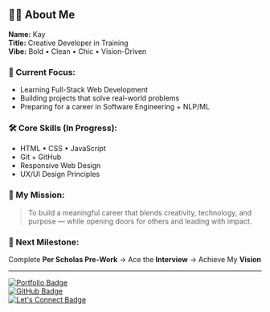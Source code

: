 ## 👩‍💻 About Me

**Name:** Kay  
**Title:** Creative Developer in Training  
**Vibe:** Bold • Clean • Chic • Vision-Driven  

### 💼 Current Focus:
- Learning Full-Stack Web Development  
- Building projects that solve real-world problems  
- Preparing for a career in Software Engineering + NLP/ML  

### 🛠️ Core Skills (In Progress):
- HTML • CSS • JavaScript  
- Git + GitHub  
- Responsive Web Design  
- UX/UI Design Principles  

### 🌟 My Mission:
> To build a meaningful career that blends creativity, technology, and purpose — while opening doors for others and leading with impact.

### 🎯 Next Milestone:
Complete **Per Scholas Pre-Work** → Ace the **Interview** → Achieve My **Vision**

---

[![Portfolio Badge](https://img.shields.io/badge/Portfolio-Coming_Soon-lightgrey?style=for-the-badge&logo=google-chrome)](#)  
[![GitHub Badge](https://img.shields.io/badge/GitHub-CodedByKay-blue?style=for-the-badge&logo=github)](https://github.com/Codedbykay-)  
[![Let's Connect Badge](https://img.shields.io/badge/Let's_Connect-Email_Me-purple?style=for-the-badge&logo=gmail)](mailto:keyrisdiaz@gmail.com)